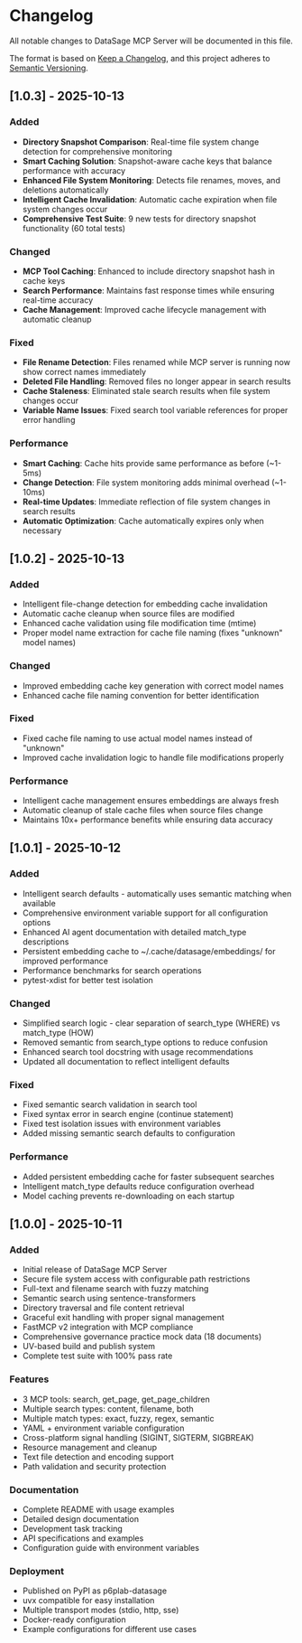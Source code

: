 # Changelog

All notable changes to DataSage MCP Server will be documented in this file.

The format is based on [Keep a Changelog](https://keepachangelog.com/en/1.0.0/),
and this project adheres to [Semantic Versioning](https://semver.org/spec/v2.0.0.html).

## [1.0.3] - 2025-10-13

### Added
- **Directory Snapshot Comparison**: Real-time file system change detection for comprehensive monitoring
- **Smart Caching Solution**: Snapshot-aware cache keys that balance performance with accuracy
- **Enhanced File System Monitoring**: Detects file renames, moves, and deletions automatically
- **Intelligent Cache Invalidation**: Automatic cache expiration when file system changes occur
- **Comprehensive Test Suite**: 9 new tests for directory snapshot functionality (60 total tests)

### Changed
- **MCP Tool Caching**: Enhanced to include directory snapshot hash in cache keys
- **Search Performance**: Maintains fast response times while ensuring real-time accuracy
- **Cache Management**: Improved cache lifecycle management with automatic cleanup

### Fixed
- **File Rename Detection**: Files renamed while MCP server is running now show correct names immediately
- **Deleted File Handling**: Removed files no longer appear in search results
- **Cache Staleness**: Eliminated stale search results when file system changes occur
- **Variable Name Issues**: Fixed search tool variable references for proper error handling

### Performance
- **Smart Caching**: Cache hits provide same performance as before (~1-5ms)
- **Change Detection**: File system monitoring adds minimal overhead (~1-10ms)
- **Real-time Updates**: Immediate reflection of file system changes in search results
- **Automatic Optimization**: Cache automatically expires only when necessary

## [1.0.2] - 2025-10-13

### Added
- Intelligent file-change detection for embedding cache invalidation
- Automatic cache cleanup when source files are modified
- Enhanced cache validation using file modification time (mtime)
- Proper model name extraction for cache file naming (fixes "unknown" model names)

### Changed
- Improved embedding cache key generation with correct model names
- Enhanced cache file naming convention for better identification

### Fixed
- Fixed cache file naming to use actual model names instead of "unknown"
- Improved cache invalidation logic to handle file modifications properly

### Performance
- Intelligent cache management ensures embeddings are always fresh
- Automatic cleanup of stale cache files when source files change
- Maintains 10x+ performance benefits while ensuring data accuracy

## [1.0.1] - 2025-10-12

### Added
- Intelligent search defaults - automatically uses semantic matching when available
- Comprehensive environment variable support for all configuration options
- Enhanced AI agent documentation with detailed match_type descriptions
- Persistent embedding cache to ~/.cache/datasage/embeddings/ for improved performance
- Performance benchmarks for search operations
- pytest-xdist for better test isolation

### Changed
- Simplified search logic - clear separation of search_type (WHERE) vs match_type (HOW)
- Removed semantic from search_type options to reduce confusion
- Enhanced search tool docstring with usage recommendations
- Updated all documentation to reflect intelligent defaults

### Fixed
- Fixed semantic search validation in search tool
- Fixed syntax error in search engine (continue statement)
- Fixed test isolation issues with environment variables
- Added missing semantic search defaults to configuration

### Performance
- Added persistent embedding cache for faster subsequent searches
- Intelligent match_type defaults reduce configuration overhead
- Model caching prevents re-downloading on each startup

## [1.0.0] - 2025-10-11

### Added
- Initial release of DataSage MCP Server
- Secure file system access with configurable path restrictions
- Full-text and filename search with fuzzy matching
- Semantic search using sentence-transformers
- Directory traversal and file content retrieval
- Graceful exit handling with proper signal management
- FastMCP v2 integration with MCP compliance
- Comprehensive governance practice mock data (18 documents)
- UV-based build and publish system
- Complete test suite with 100% pass rate

### Features
- 3 MCP tools: search, get_page, get_page_children
- Multiple search types: content, filename, both
- Multiple match types: exact, fuzzy, regex, semantic
- YAML + environment variable configuration
- Cross-platform signal handling (SIGINT, SIGTERM, SIGBREAK)
- Resource management and cleanup
- Text file detection and encoding support
- Path validation and security protection

### Documentation
- Complete README with usage examples
- Detailed design documentation
- Development task tracking
- API specifications and examples
- Configuration guide with environment variables

### Deployment
- Published on PyPI as p6plab-datasage
- uvx compatible for easy installation
- Multiple transport modes (stdio, http, sse)
- Docker-ready configuration
- Example configurations for different use cases
